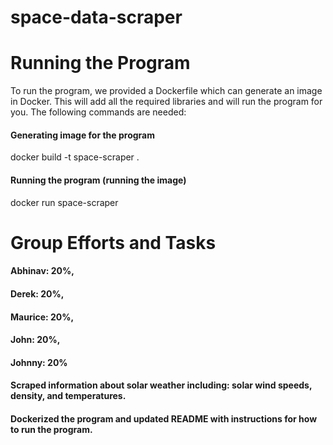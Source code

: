 # space-data-scraper

# Running the Program
To run the program, we provided a Dockerfile which can generate an image in Docker. This will
add all the required libraries and will run the program for you. The following commands are needed:

#### Generating image for the program
docker build -t space-scraper .

#### Running the program (running the image)
docker run space-scraper


# Group Efforts and Tasks
#### Abhinav: 20%, 
#### Derek: 20%,
#### Maurice: 20%,
#### John: 20%,
#### Johnny: 20% 
#### Scraped information about solar weather including: solar wind speeds, density, and temperatures. <br />
#### Dockerized the program and updated README with instructions for how to run the program.

